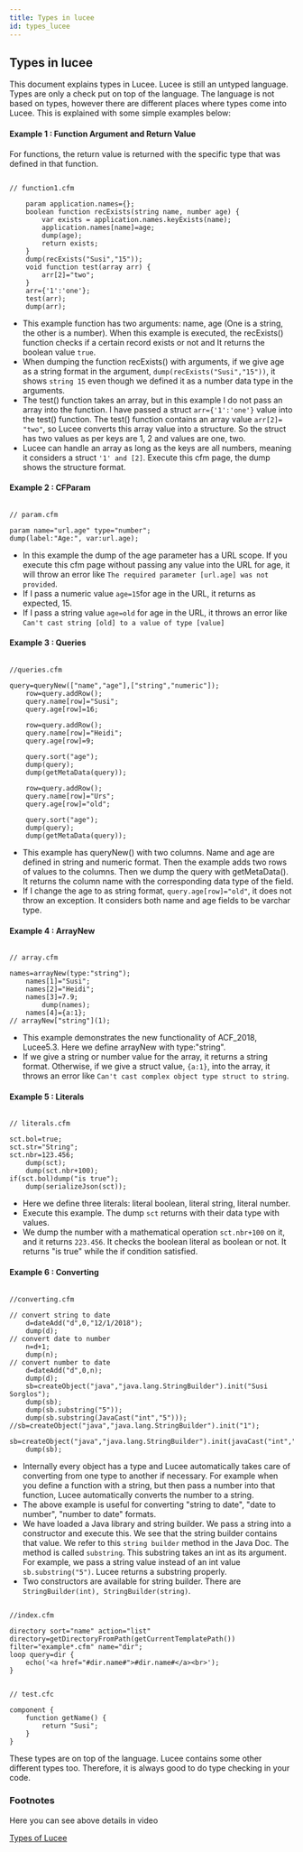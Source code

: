 ```yaml
---
title: Types in lucee
id: types_lucee
---
```

## Types in lucee ##

This document explains types in Lucee. Lucee is still an untyped language. Types are only a check put on top of the language. The language is not based on types, however there are different places where types come into Lucee. This is explained with some simple examples below:

#### Example 1 : Function Argument and Return Value ####

For functions, the return value is returned with the specific type that was defined in that function.

```lucee

// function1.cfm

	param application.names={};
	boolean function recExists(string name, number age) {
		var exists = application.names.keyExists(name);
		application.names[name]=age;
		dump(age);
		return exists;
	}
	dump(recExists("Susi","15"));
	void function test(array arr) {
		arr[2]="two";
	}
	arr={'1':'one'};
	test(arr);
	dump(arr);
```

* This example function has two arguments: name, age (One is a string, the other is a number). When this example is executed, the recExists() function checks if a certain record exists or not and It returns the boolean value ``true``.
* When dumping the function recExists() with arguments, if we give age as a string format in the argument, ``dump(recExists("Susi","15"))``, it shows ``string 15`` even though we defined it as a number data type in the arguments.
* The test() function takes an array, but in this example I do not pass an array into the function. I have passed a struct ``arr={'1':'one'}`` value into the test() function. The test() function contains an array value ``arr[2]= "two"``, so Lucee converts this array value into a structure. So the struct has two values as per keys are 1, 2 and values are one, two.
* Lucee can handle an array as long as the keys are all numbers, meaning it considers a struct ``'1' and [2]``. Execute this cfm page, the dump shows the structure format.

#### Example 2 : CFParam ####

```lucee

// param.cfm

param name="url.age" type="number";
dump(label:"Age:", var:url.age);
```

* In this example the dump of the age parameter has a URL scope. If you execute this cfm page without passing any value into the URL for age, it will throw an error like ``The required parameter [url.age] was not provided``.
* If I pass a numeric value ``age=15``for age in the URL, it returns as expected, 15.
* If I pass a string value ``age=old`` for age in the URL, it throws an error like ``Can't cast string [old] to a value of type [value]``

#### Example 3 : Queries ####

```lucee

//queries.cfm

query=queryNew(["name","age"],["string","numeric"]);
	row=query.addRow();
	query.name[row]="Susi";
	query.age[row]=16;

	row=query.addRow();
	query.name[row]="Heidi";
	query.age[row]=9;

	query.sort("age");
	dump(query);
	dump(getMetaData(query));

	row=query.addRow();
	query.name[row]="Urs";
	query.age[row]="old";

	query.sort("age");
	dump(query);
	dump(getMetaData(query));
```

* This example has queryNew() with two columns. Name and age are defined in string and numeric format. Then the example adds two rows of values to the columns. Then we dump the query with getMetaData(). It returns the column name with the corresponding data type of the field.
* If I change the age to as string format, ``query.age[row]="old"``, it does not throw an exception. It considers both name and age fields to be varchar type.

#### Example 4 : ArrayNew ####

```lucee

// array.cfm

names=arrayNew(type:"string");
	names[1]="Susi";
	names[2]="Heidi";
	names[3]=7.9;
		dump(names);
	names[4]={a:1};
// arrayNew["string"](1);
```

* This example demonstrates the new functionality of ACF_2018, Lucee5.3. Here we define arrayNew with type:"string".
* If we give a string or number value for the array, it returns a string format. Otherwise, if we give a struct value, ``{a:1}``, into the array, it throws an error like ``Can't cast complex object type struct to string``.

#### Example 5 : Literals ####

```lucee

// literals.cfm

sct.bol=true;
sct.str="String";
sct.nbr=123.456;
	dump(sct);
	dump(sct.nbr+100);
if(sct.bol)dump("is true");
	dump(serializeJson(sct));
```

* Here we define three literals: literal boolean, literal string, literal number.
* Execute this example. The dump ``sct`` returns with their data type with values.
* We dump the number with a mathematical operation ``sct.nbr+100`` on it, and it returns ``223.456``. It checks the boolean literal as boolean or not. It returns "is true" while the if condition satisfied.

#### Example 6 : Converting ####

```lucee

//converting.cfm

// convert string to date
	d=dateAdd("d",0,"12/1/2018");
	dump(d);
// convert date to number
	n=d+1;
	dump(n);
// convert number to date
	d=dateAdd("d",0,n);
	dump(d);
	sb=createObject("java","java.lang.StringBuilder").init("Susi Sorglos");
	dump(sb);
	dump(sb.substring("5"));
	dump(sb.substring(JavaCast("int","5")));
//sb=createObject("java","java.lang.StringBuilder").init("1");
	sb=createObject("java","java.lang.StringBuilder").init(javaCast("int","1"));
	dump(sb);
```

* Internally every object has a type and Lucee automatically takes care of converting from one type to another if necessary. For example when you define a function with a string, but then pass a number into that function, Lucee automatically converts the number to a string.
* The above example is useful for converting "string to date", "date to number", "number to date" formats.
* We have loaded a Java library and string builder. We pass a string into a constructor and execute this. We see that the string builder contains that value. We refer to this ``string builder`` method in the Java Doc. The method is called ``substring``. This substring takes an int as its argument. For example, we pass a string value instead of an int value ``sb.substring("5")``. Lucee returns a substring properly.
* Two constructors are available for string builder. There are ``StringBuilder(int), StringBuilder(string)``.

```lucee

//index.cfm

directory sort="name" action="list" directory=getDirectoryFromPath(getCurrentTemplatePath()) filter="example*.cfm" name="dir";
loop query=dir {
	echo('<a href="#dir.name#">#dir.name#</a><br>');
}
```

```lucee

// test.cfc

component {
	function getName() {
		return "Susi";
	}
}
```

These types are on top of the language. Lucee contains some other different types too. Therefore, it is always good to do type checking in your code.

### Footnotes ###

Here you can see above details in video

[Types of Lucee](https://youtu.be/02kMrN4PByc)
